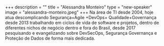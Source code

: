 +++
description = ""
title = "Alessandra Monteiro"
type = "new-speaker"
image = "alessandra-monteiro.jpeg"
+++
Na área de TI desde 2004, hoje atua descomplicando Segurança+Agile +DevOps+ Qualidade+Governança desde 2013 trabalhando em ciclos de vida de software e projetos, dentro de diferentes nichos de negócio dentro e fora do Brasil, desde 2017 pesquisando e evangelizando sobre DevSecOps, Segurança Governança e Proteção de Dados de forma mais dedicada.